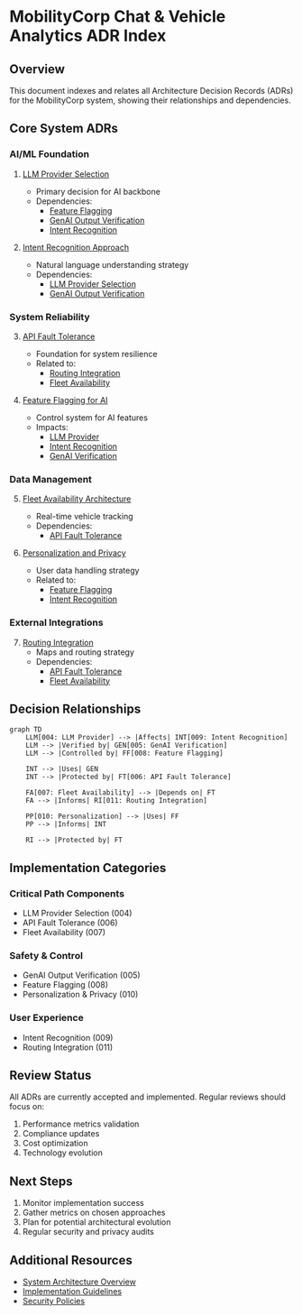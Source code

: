 # MobilityCorp Chat & Vehicle Analytics ADR Index

## Overview
This document indexes and relates all Architecture Decision Records (ADRs) for the MobilityCorp system, showing their relationships and dependencies.

## Core System ADRs

### AI/ML Foundation
1. [LLM Provider Selection](004-llm-provider-selection.md)
   - Primary decision for AI backbone
   - Dependencies:
     - [Feature Flagging](008-feature-flagging.md)
     - [GenAI Output Verification](005-genai-output-verification.md)
     - [Intent Recognition](009-intent-recognition.md)

2. [Intent Recognition Approach](009-intent-recognition.md)
   - Natural language understanding strategy
   - Dependencies:
     - [LLM Provider Selection](004-llm-provider-selection.md)
     - [GenAI Output Verification](005-genai-output-verification.md)

### System Reliability
3. [API Fault Tolerance](006-api-fault-tolerance.md)
   - Foundation for system resilience
   - Related to:
     - [Routing Integration](011-routing-integration.md)
     - [Fleet Availability](007-fleet-availability.md)

4. [Feature Flagging for AI](008-feature-flagging.md)
   - Control system for AI features
   - Impacts:
     - [LLM Provider](004-llm-provider-selection.md)
     - [Intent Recognition](009-intent-recognition.md)
     - [GenAI Verification](005-genai-output-verification.md)

### Data Management
5. [Fleet Availability Architecture](007-fleet-availability.md)
   - Real-time vehicle tracking
   - Dependencies:
     - [API Fault Tolerance](006-api-fault-tolerance.md)

6. [Personalization and Privacy](010-personalization-privacy.md)
   - User data handling strategy
   - Related to:
     - [Feature Flagging](008-feature-flagging.md)
     - [Intent Recognition](009-intent-recognition.md)

### External Integrations
7. [Routing Integration](011-routing-integration.md)
   - Maps and routing strategy
   - Dependencies:
     - [API Fault Tolerance](006-api-fault-tolerance.md)
     - [Fleet Availability](007-fleet-availability.md)

## Decision Relationships

```mermaid
graph TD
    LLM[004: LLM Provider] --> |Affects| INT[009: Intent Recognition]
    LLM --> |Verified by| GEN[005: GenAI Verification]
    LLM --> |Controlled by| FF[008: Feature Flagging]
    
    INT --> |Uses| GEN
    INT --> |Protected by| FT[006: API Fault Tolerance]
    
    FA[007: Fleet Availability] --> |Depends on| FT
    FA --> |Informs| RI[011: Routing Integration]
    
    PP[010: Personalization] --> |Uses| FF
    PP --> |Informs| INT
    
    RI --> |Protected by| FT
```

## Implementation Categories

### Critical Path Components
- LLM Provider Selection (004)
- API Fault Tolerance (006)
- Fleet Availability (007)

### Safety & Control
- GenAI Output Verification (005)
- Feature Flagging (008)
- Personalization & Privacy (010)

### User Experience
- Intent Recognition (009)
- Routing Integration (011)

## Review Status
All ADRs are currently accepted and implemented. Regular reviews should focus on:
1. Performance metrics validation
2. Compliance updates
3. Cost optimization
4. Technology evolution

## Next Steps
1. Monitor implementation success
2. Gather metrics on chosen approaches
3. Plan for potential architectural evolution
4. Regular security and privacy audits

## Additional Resources
- [System Architecture Overview](../README.md)
- [Implementation Guidelines](../docs/implementation.md)
- [Security Policies](../docs/security.md)